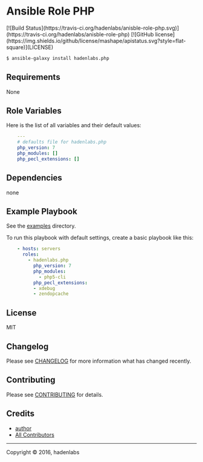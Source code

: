# Ansible Role PHP

<span class="badges" align="center">
[![Build Status](https://travis-ci.org/hadenlabs/anisble-role-php.svg)](https://travis-ci.org/hadenlabs/anisble-role-php)
[![GitHub license](https://img.shields.io/github/license/mashape/apistatus.svg?style=flat-square)](LICENSE)
</span>


```bash
$ ansible-galaxy install hadenlabs.php

```
Requirements
------------

None



## Role Variables

Here is the list of all variables and their default values:

```yaml
    ---
    # defaults file for hadenlabs.php
    php_version: 7
    php_modules: []
    php_pecl_extensions: []
```


## Dependencies

none

## Example Playbook

See the [examples](./examples/) directory.

To run this playbook with default settings, create a basic playbook like this:

```yaml
    - hosts: servers
      roles:
        - hadenlabs.php
          php_version: 7
          php_modules:
            - php5-cli
          php_pecl_extensions:
          - xdebug
          - zendopcache
```

## License

MIT

## Changelog

Please see [CHANGELOG](CHANGELOG.md) for more information what has changed recently.

## Contributing

Please see [CONTRIBUTING](CONTRIBUTING.md) for details.

## Credits

- [author][link-author]
- [All Contributors][link-contributors]


---
Copyright © 2016, hadenlabs

<!-- Other -->

[link-author]: https://github.com/luismayta
[link-contributors]: contributors